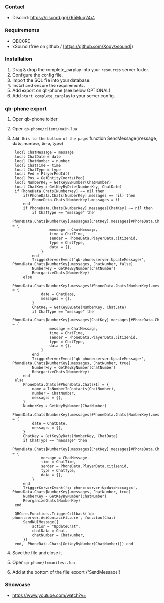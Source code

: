 ### Contact
- Discord: https://discord.gg/Y65Muq24rA

### Requirements
- QBCORE
- xSound (free on github / [https://github.com/Xogy/xsound])

### Installation
1) Drag & drop the complete_carplay into your `resources` server folder.
2) Configure the config file.
3) Import the SQL file into your database.
4) Install and ensure the requirements.
5) Add export on qb-phone (see below OPTIONAL)
6) Add `start complete_carplay` to your server config.

### qb-phone export
1) Open qb-phone folder
2) Open `qb-phone/client/main.lua`
3) `Add this to the bottom of the page`:
    function SendMessage(message, date, number, time, type)

        local ChatMessage = message
        local ChatDate = date
        local ChatNumber = number
        local ChatTime = time
        local ChatType = type
        local Ped = PlayerPedId()
        local Pos = GetEntityCoords(Ped)
        local NumberKey = GetKeyByNumber(ChatNumber)
        local ChatKey = GetKeyByDate(NumberKey, ChatDate)
        if PhoneData.Chats[NumberKey] ~= nil then
            if(PhoneData.Chats[NumberKey].messages == nil) then
                PhoneData.Chats[NumberKey].messages = {}
            end
            if PhoneData.Chats[NumberKey].messages[ChatKey] ~= nil then
                if ChatType == "message" then
                    PhoneData.Chats[NumberKey].messages[ChatKey].messages[#PhoneData.Chats[NumberKey].messages[ChatKey].messages+1] = {
                        message = ChatMessage,
                        time = ChatTime,
                        sender = PhoneData.PlayerData.citizenid,
                        type = ChatType,
                        data = {},
                    }
                end
                TriggerServerEvent('qb-phone:server:UpdateMessages', PhoneData.Chats[NumberKey].messages, ChatNumber, false)
                NumberKey = GetKeyByNumber(ChatNumber)
                ReorganizeChats(NumberKey)
            else
                PhoneData.Chats[NumberKey].messages[#PhoneData.Chats[NumberKey].messages+1] = {
                    date = ChatDate,
                    messages = {},
                }
                ChatKey = GetKeyByDate(NumberKey, ChatDate)
                if ChatType == "message" then
                    PhoneData.Chats[NumberKey].messages[ChatKey].messages[#PhoneData.Chats[NumberKey].messages[ChatKey].messages+1] = {
                        message = ChatMessage,
                        time = ChatTime,
                        sender = PhoneData.PlayerData.citizenid,
                        type = ChatType,
                        data = {},
                    }
                end
                TriggerServerEvent('qb-phone:server:UpdateMessages', PhoneData.Chats[NumberKey].messages, ChatNumber, true)
                NumberKey = GetKeyByNumber(ChatNumber)
                ReorganizeChats(NumberKey)
            end
        else
            PhoneData.Chats[#PhoneData.Chats+1] = {
                name = IsNumberInContacts(ChatNumber),
                number = ChatNumber,
                messages = {},
            }
            NumberKey = GetKeyByNumber(ChatNumber)
            PhoneData.Chats[NumberKey].messages[#PhoneData.Chats[NumberKey].messages+1] = {
                date = ChatDate,
                messages = {},
            }
            ChatKey = GetKeyByDate(NumberKey, ChatDate)
            if ChatType == "message" then
                PhoneData.Chats[NumberKey].messages[ChatKey].messages[#PhoneData.Chats[NumberKey].messages[ChatKey].messages+1] = {
                    message = ChatMessage,
                    time = ChatTime,
                    sender = PhoneData.PlayerData.citizenid,
                    type = ChatType,
                    data = {},
                }
            end
            TriggerServerEvent('qb-phone:server:UpdateMessages', PhoneData.Chats[NumberKey].messages, ChatNumber, true)
            NumberKey = GetKeyByNumber(ChatNumber)
            ReorganizeChats(NumberKey)
        end

        QBCore.Functions.TriggerCallback('qb-phone:server:GetContactPicture', function(Chat)
            SendNUIMessage({
                action = "UpdateChat",
                chatData = Chat,
                chatNumber = ChatNumber,
            })
        end,  PhoneData.Chats[GetKeyByNumber(ChatNumber)]) end



4) Save the file and close it
5) Open `qb-phone/fxmanifest.lua`
6) Add at the bottom of the file: export {'SendMessage'}


### Showcase
- https://www.youtube.com/watch?v=